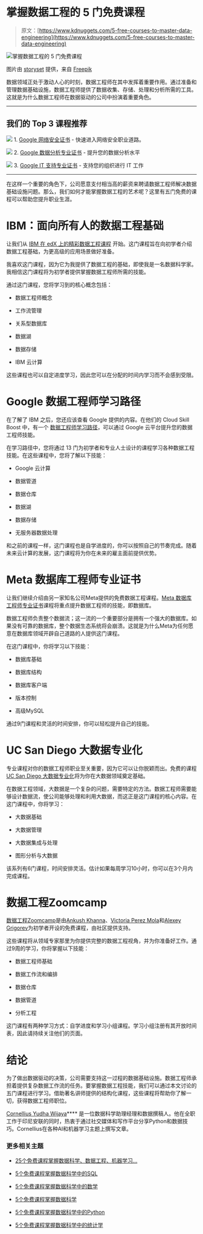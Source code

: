 # 掌握数据工程的 5 门免费课程

> 原文：[https://www.kdnuggets.com/5-free-courses-to-master-data-engineering](https://www.kdnuggets.com/5-free-courses-to-master-data-engineering)

![掌握数据工程的 5 门免费课程](../Images/1ab45c8f73193535b37bdc80a068f0e7.png)

图片由 [storyset](https://www.freepik.com/free-vector/server-room-concept-illustration_66198933.htm#query=data%20engineer&position=4&from_view=search&track=ais&uuid=b6bcb489-d189-4fcf-8864-4e1b9dae6636) 提供，来自 [Freepik](https://www.freepik.com/)

数据领域正处于激动人心的时刻，数据工程师在其中发挥着重要作用。通过准备和管理数据基础设施，数据工程师提供了数据收集、存储、处理和分析所需的工具。这就是为什么数据工程师在数据驱动的公司中扮演着重要角色。

* * *

## 我们的 Top 3 课程推荐

![](../Images/0244c01ba9267c002ef39d4907e0b8fb.png) 1\. [Google 网络安全证书](https://www.kdnuggets.com/google-cybersecurity) - 快速进入网络安全职业道路。

![](../Images/e225c49c3c91745821c8c0368bf04711.png) 2\. [Google 数据分析专业证书](https://www.kdnuggets.com/google-data-analytics) - 提升您的数据分析水平

![](../Images/0244c01ba9267c002ef39d4907e0b8fb.png) 3\. [Google IT 支持专业证书](https://www.kdnuggets.com/google-itsupport) - 支持您的组织进行 IT 工作

* * *

在这样一个重要的角色下，公司愿意支付相当高的薪资来聘请数据工程师解决数据基础设施问题。那么，我们如何才能掌握数据工程的艺术呢？这里有五门免费的课程可以帮助您提升职业生涯。

# IBM：面向所有人的数据工程基础

让我们从 [IBM 在 edX 上的精彩数据工程课程](https://www.edx.org/learn/data-engineering/ibm-data-engineering-basics-for-everyone) 开始。这门课程旨在向初学者介绍数据工程基础，为更高级的应用场景做好准备。

我喜欢这门课程，因为它为我提供了数据工程的基础，即使我是一名数据科学家。我相信这门课程将为初学者提供掌握数据工程师所需的技能。

通过这门课程，您将学习到的核心概念包括：

+   数据工程师概念

+   工作流管理

+   关系型数据库

+   数据湖

+   数据存储

+   IBM 云计算

这些课程也可以自定进度学习，因此您可以在分配的时间内学习而不会感到受限。

# Google 数据工程师学习路径

在了解了 IBM 之后，您还应该查看 Google 提供的内容。在他们的 Cloud Skill Boost 中，有一个 [数据工程师学习路径](https://www.cloudskillsboost.google/paths/16)，可以通过 Google 云平台提升您的数据工程师技能。

在学习路径中，您将通过 13 门为初学者和专业人士设计的课程学习各种数据工程技能。在这些课程中，您将了解以下技能：

+   Google 云计算

+   数据管道

+   数据仓库

+   数据湖

+   数据存储

+   无服务器数据处理

和之前的课程一样，这门课程也是自学进度的，你可以按照自己的节奏完成。随着未来云计算的发展，这门课程将为你在未来的雇主面前提供优势。

# Meta 数据库工程师专业证书

让我们继续介绍由另一家知名公司Meta提供的免费数据工程课程。[Meta 数据库工程师专业证书](https://www.coursera.org/professional-certificates/meta-database-engineer)课程将重点提升数据工程师的技能，即数据库。

数据工程师负责整个数据流；这一流的一个重要部分是拥有一个强大的数据库。如果没有可靠的数据库，整个数据生态系统将会崩溃。这就是为什么Meta为任何愿意在数据库领域开辟自己道路的人提供这门课程。

在这门课程中，你将学习以下技能：

+   数据库基础

+   数据库结构

+   数据库客户端

+   版本控制

+   高级MySQL

通过9门课程和灵活的时间安排，你可以轻松提升自己的技能。

# UC San Diego 大数据专业化

专业课程对你的数据工程师职业至关重要，因为它可以让你脱颖而出。免费的课程[UC San Diego 大数据专业化](https://www.coursera.org/specializations/big-data)将为你在大数据领域奠定基础。

在数据工程领域，大数据是一个复杂的问题，需要特定的方法。数据工程师需要能够设计数据流，使公司能够处理和利用大数据，而这正是这门课程的核心内容。在这门课程中，你将学习：

+   大数据基础

+   大数据管理

+   大数据集成与处理

+   图形分析与大数据

该系列有6门课程，时间安排灵活。估计如果每周学习10小时，你可以在3个月内完成课程。

# 数据工程Zoomcamp

[数据工程Zoomcamp](https://github.com/DataTalksClub/data-engineering-zoomcamp)是由[Ankush Khanna](https://linkedin.com/in/ankushkhanna2)、[Victoria Perez Mola](https://www.linkedin.com/in/victoriaperezmola/)和[Alexey Grigorev](https://linkedin.com/in/agrigorev)为初学者开设的免费课程，由社区提供支持。

这些课程将从领域专家那里为你提供完整的数据工程视角，并为你准备好工作。通过9周的学习，你将掌握以下技能：

+   数据工程师基础

+   数据工作流和编排

+   数据仓库

+   数据管道

+   分析工程

这门课程有两种学习方式：自学进度和学习小组课程。学习小组注册有其开放时间表，因此请持续关注他们的页面。

# 结论

为了做出数据驱动的决策，公司需要支持这一过程的数据基础设施。数据工程师承担着提供复杂数据工作流的任务。要掌握数据工程技能，我们可以通过本文讨论的五门课程进行学习。借助著名讲师提供的结构化课程，这些课程将帮助你了解一切，获得数据工程师职位。

**[](https://www.linkedin.com/in/cornellius-yudha-wijaya/)**[Cornellius Yudha Wijaya](https://www.linkedin.com/in/cornellius-yudha-wijaya/)**** 是一位数据科学助理经理和数据撰稿人。他在全职工作于印尼安联的同时，热衷于通过社交媒体和写作平台分享Python和数据技巧。Cornellius在各种AI和机器学习主题上撰写文章。

### 更多相关主题

+   [25个免费课程掌握数据科学、数据工程、机器学习…](https://www.kdnuggets.com/25-free-courses-to-master-data-science-data-engineering-machine-learning-mlops-and-generative-ai)

+   [5个免费课程掌握数据科学中的SQL](https://www.kdnuggets.com/5-free-courses-to-master-sql-for-data-science)

+   [5个免费课程掌握数据科学中的数学](https://www.kdnuggets.com/5-free-courses-to-master-math-for-data-science)

+   [5个免费课程掌握数据科学](https://www.kdnuggets.com/5-free-courses-to-master-data-science)

+   [5个免费课程掌握数据科学中的Python](https://www.kdnuggets.com/5-free-courses-to-master-python-for-data-science)

+   [5个免费课程掌握数据科学中的统计学](https://www.kdnuggets.com/5-free-courses-to-master-statistics-for-data-science)
